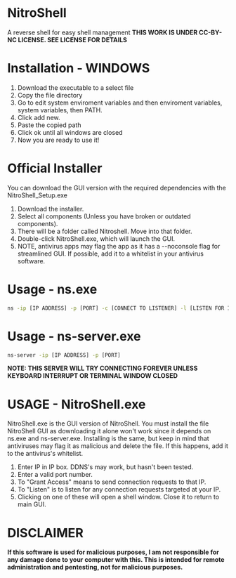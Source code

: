 # NitroShell
A reverse shell for easy shell management
**THIS WORK IS UNDER CC-BY-NC LICENSE. SEE LICENSE FOR DETAILS**
# Installation - WINDOWS
1. Download the executable to a select file
2. Copy the file directory
4. Go to edit system enviroment variables and then enviroment variables, system variables, then PATH.
5. Click add new.
6. Paste the copied path
7. Click ok until all windows are closed
8. Now you are ready to use it!
# Official Installer
You can download the GUI version with the required dependencies with the NitroShell_Setup.exe
1. Download the installer.
2. Select all components (Unless you have broken or outdated components).
3. There will be a folder called Nitroshell. Move into that folder.
4. Double-click NitroShell.exe, which will launch the GUI.
5. NOTE, antivirus apps may flag the app as it has a --noconsole flag for streamlined GUI. If possible, add it to a whitelist in your antivirus software.
# Usage - ns.exe
```cmd
ns -ip [IP ADDRESS] -p [PORT] -c [CONNECT TO LISTENER] -l [LISTEN FOR INCOMING CONNECTIONS] -f [LISTEN FOREVER]
```
# Usage - ns-server.exe
```cmd
ns-server -ip [IP ADDRESS] -p [PORT]
```
**NOTE: THIS SERVER WILL TRY CONNECTING FOREVER UNLESS KEYBOARD INTERRUPT OR TERMINAL WINDOW CLOSED**
# USAGE - NitroShell.exe
NitroShell.exe is the GUI version of NitroShell. You must install the file NitroShell GUI as downloading it alone won't work since it depends on ns.exe and ns-server.exe.
Installing is the same, but keep in mind that antiviruses may flag it as malicious and delete the file. If this happens, add it to the antivirus's whitelist.
1. Enter IP in IP box. DDNS's may work, but hasn't been tested.
2. Enter a valid port number.
3. To "Grant Access" means to send connection requests to that IP.
4. To "Listen" is to listen for any connection requests targeted at your IP.
5. Clicking on one of these will open a shell window. Close it to return to main GUI.
# DISCLAIMER
**If this software is used for malicious purposes, I am not responsible for any damage done to your computer with this. This is intended for remote administration and pentesting, not for malicious purposes.**

